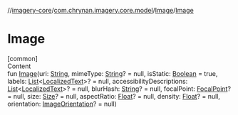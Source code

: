 //[imagery-core](../../../index.md)/[com.chrynan.imagery.core.model](../index.md)/[Image](index.md)/[Image](-image.md)



# Image  
[common]  
Content  
fun [Image](-image.md)(uri: [String](https://kotlinlang.org/api/latest/jvm/stdlib/kotlin/-string/index.html), mimeType: [String](https://kotlinlang.org/api/latest/jvm/stdlib/kotlin/-string/index.html)? = null, isStatic: [Boolean](https://kotlinlang.org/api/latest/jvm/stdlib/kotlin/-boolean/index.html) = true, labels: [List](https://kotlinlang.org/api/latest/jvm/stdlib/kotlin.collections/-list/index.html)<[LocalizedText](../-localized-text/index.md)>? = null, accessibilityDescriptions: [List](https://kotlinlang.org/api/latest/jvm/stdlib/kotlin.collections/-list/index.html)<[LocalizedText](../-localized-text/index.md)>? = null, blurHash: [String](https://kotlinlang.org/api/latest/jvm/stdlib/kotlin/-string/index.html)? = null, focalPoint: [FocalPoint](../-focal-point/index.md)? = null, size: [Size](../-size/index.md)? = null, aspectRatio: [Float](https://kotlinlang.org/api/latest/jvm/stdlib/kotlin/-float/index.html)? = null, density: [Float](https://kotlinlang.org/api/latest/jvm/stdlib/kotlin/-float/index.html)? = null, orientation: [ImageOrientation](../-image-orientation/index.md)? = null)  




